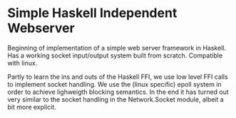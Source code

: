 # Simple Haskell Independent Webserver #

Beginning of implementation of a simple web server framework in Haskell. Has a
working socket input/output system built from scratch. Compatible with linux.

Partly to learn the ins and outs of the Haskell FFI, we use low level FFI calls
to implement socket handling. We use the (linux specific) epoll system in order
to achieve lighweigth blocking semantics. In the end it has turned out very
similar to the socket handling in the Network.Socket module, albeit a bit more
explicit.
